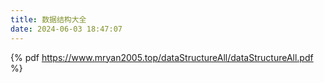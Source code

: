 ```yaml
---
title: 数据结构大全
date: 2024-06-03 18:47:07
---
```


{% pdf https://www.mryan2005.top/dataStructureAll/dataStructureAll.pdf %}